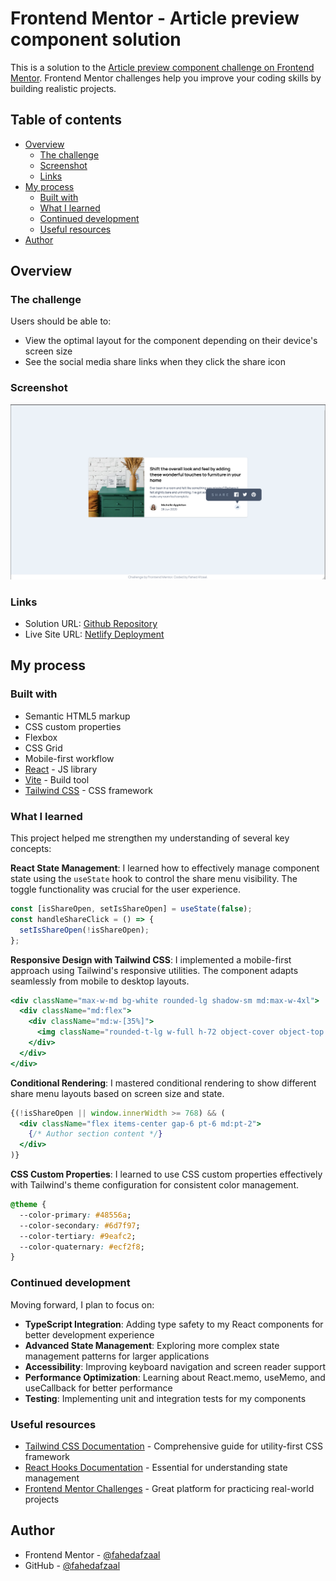 # Frontend Mentor - Article preview component solution

This is a solution to the [Article preview component challenge on Frontend Mentor](https://www.frontendmentor.io/challenges/article-preview-component-dYBN_pYFT). Frontend Mentor challenges help you improve your coding skills by building realistic projects. 

## Table of contents

- [Overview](#overview)
  - [The challenge](#the-challenge)
  - [Screenshot](#screenshot)
  - [Links](#links)
- [My process](#my-process)
  - [Built with](#built-with)
  - [What I learned](#what-i-learned)
  - [Continued development](#continued-development)
  - [Useful resources](#useful-resources)
- [Author](#author)

## Overview

### The challenge

Users should be able to:

- View the optimal layout for the component depending on their device's screen size
- See the social media share links when they click the share icon

### Screenshot

![](./public/Article-Preview-Component-Desktop.png)

### Links

- Solution URL: [Github Repository](https://github.com/Fahedafzaal/frontend/tree/main/day-6/article-component)
- Live Site URL: [Netlify Deployment](article-preview-component-fahedafzaal.netlify.app)

## My process

### Built with

- Semantic HTML5 markup
- CSS custom properties
- Flexbox
- CSS Grid
- Mobile-first workflow
- [React](https://reactjs.org/) - JS library
- [Vite](https://vitejs.dev/) - Build tool
- [Tailwind CSS](https://tailwindcss.com/) - CSS framework

### What I learned

This project helped me strengthen my understanding of several key concepts:

**React State Management**: I learned how to effectively manage component state using the `useState` hook to control the share menu visibility. The toggle functionality was crucial for the user experience.

```jsx
const [isShareOpen, setIsShareOpen] = useState(false);
const handleShareClick = () => {
  setIsShareOpen(!isShareOpen);
};
```

**Responsive Design with Tailwind CSS**: I implemented a mobile-first approach using Tailwind's responsive utilities. The component adapts seamlessly from mobile to desktop layouts.

```jsx
<div className="max-w-md bg-white rounded-lg shadow-sm md:max-w-4xl">
  <div className="md:flex">
    <div className="md:w-[35%]">
      <img className="rounded-t-lg w-full h-72 object-cover object-top md:object-left md:h-full" />
    </div>
  </div>
</div>
```

**Conditional Rendering**: I mastered conditional rendering to show different share menu layouts based on screen size and state.

```jsx
{(!isShareOpen || window.innerWidth >= 768) && (
  <div className="flex items-center gap-6 pt-6 md:pt-2">
    {/* Author section content */}
  </div>
)}
```

**CSS Custom Properties**: I learned to use CSS custom properties effectively with Tailwind's theme configuration for consistent color management.

```css
@theme {
  --color-primary: #48556a;
  --color-secondary: #6d7f97;
  --color-tertiary: #9eafc2;
  --color-quaternary: #ecf2f8;
}
```

### Continued development

Moving forward, I plan to focus on:

- **TypeScript Integration**: Adding type safety to my React components for better development experience
- **Advanced State Management**: Exploring more complex state management patterns for larger applications
- **Accessibility**: Improving keyboard navigation and screen reader support
- **Performance Optimization**: Learning about React.memo, useMemo, and useCallback for better performance
- **Testing**: Implementing unit and integration tests for my components

### Useful resources

- [Tailwind CSS Documentation](https://tailwindcss.com/docs) - Comprehensive guide for utility-first CSS framework
- [React Hooks Documentation](https://react.dev/reference/react/hooks) - Essential for understanding state management
- [Frontend Mentor Challenges](https://www.frontendmentor.io/) - Great platform for practicing real-world projects

## Author

- Frontend Mentor - [@fahedafzaal](https://www.frontendmentor.io/profile/fahedafzaal)
- GitHub - [@fahedafzaal](https://github.com/fahedafzaal)